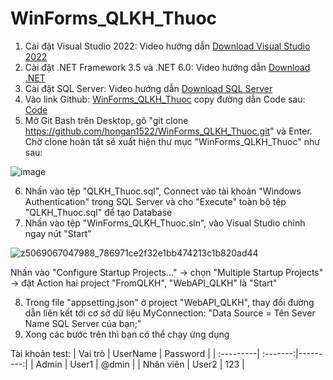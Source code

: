 # WinForms_QLKH_Thuoc
1. Cài đặt Visual Studio 2022: Video hướng dẫn [Download Visual Studio 2022](https://www.youtube.com/watch?v=hto2TVEhNkA)
2. Cài đặt .NET Framework 3.5 và .NET 6.0: Video hướng dẫn [Download .NET](https://www.youtube.com/watch?v=T_W9yDTyYCc)
3. Cài đặt SQL Server: Video hướng dẫn [Download SQL Server](https://www.youtube.com/watch?v=O2yhVbvfwWs)
4. Vào link Github: [WinForms_QLKH_Thuoc](https://github.com/hongan1522/WinForms_QLKH_Thuoc) copy đường dẫn Code sau: [Code](https://github.com/hongan1522/WinForms_QLKH_Thuoc.git)
5. Mở Git Bash trên Desktop, gõ "git clone https://github.com/hongan1522/WinForms_QLKH_Thuoc.git" và Enter. Chờ clone hoàn tất sẽ xuất hiện thư mục "WinForms_QLKH_Thuoc" như sau:
   
![image](https://github.com/hongan1522/WinForms_QLKH_Thuoc/assets/95673805/8bf0ead1-9001-47e7-80ae-11a614dd1e1c)

6. Nhấn vào tệp "QLKH_Thuoc.sql", Connect vào tài khoản "Windows Authentication" trong SQL Server và cho "Execute" toàn bộ tệp "QLKH_Thuoc.sql" để tạo Database
7. Nhấn vào tệp "WinForms_QLKH_Thuoc.sln", vào Visual Studio chỉnh ngay nút "Start"

![z5069067047988_786971ce2f32e1bb474213c1b820ad44](https://github.com/hongan1522/WinForms_QLKH_Thuoc/assets/95673805/573be5c6-7a4b-48e7-a5e9-43e909b7935e)

Nhấn vào "Configure Startup Projects..." -> chọn "Multiple Startup Projects" -> đặt Action hai project "FromQLKH", "WebAPI_QLKH" là "Start"

8. Trong file "appsetting.json" ở project "WebAPI_QLKH", thay đổi đường dẫn liên kết tới cơ sở dữ liệu MyConnection: "Data Source = Tên Sever Name SQL Server của bạn;"
9. Xong các bước trên thì bạn có thể chạy ứng dụng

Tài khoản test:
| Vai trò   | UserName | Password |
| :---------| :-------:|---------:|
| Admin     | User1    | @dmin    |
| Nhân viên | User2    | 123      |



 
